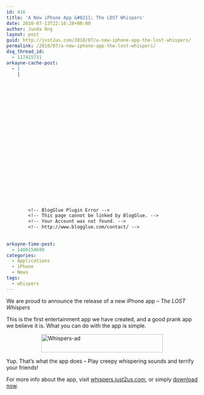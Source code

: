 ```yaml
---
id: 416
title: 'A New iPhone App &#8211; The LOST Whispers'
date: 2010-07-13T22:16:28+00:00
author: Junda Ong
layout: post
guid: http://just2us.com/2010/07/a-new-iphone-app-the-lost-whispers/
permalink: /2010/07/a-new-iphone-app-the-lost-whispers/
dsq_thread_id:
  - 117415731
arkayne-cache-post:
  - |
    |
        
        
        
        
        
        
        
        
        
        
        
        
        
        
        
        
        
        
        
        
        
        
        
        <!-- BlogGlue Plugin Error -->
        <!-- This page cannot be linked by BlogGlue. -->
        <!-- Your Account was not found. -->
        <!-- http://www.blogglue.com/contact/ -->
        
        
arkayne-time-post:
  - 1400154699
categories:
  - Applications
  - iPhone
  - News
tags:
  - whispers
---
```

We are proud to announce the release of a new iPhone app – _The LOST Whispers_

This is the first entertainment app we have created, and a good prank app we believe it is. What you can do with the app is simple.

<a href="http://whispers.just2us.com" onclick="__gaTracker('send', 'event', 'outbound-article', 'http://whispers.just2us.com', '');"><img title="Whispers-ad" style="border-right: 0px; border-top: 0px; display: block; float: none; margin-left: auto; border-left: 0px; margin-right: auto; border-bottom: 0px" height="48" alt="Whispers-ad" src="http://blog.just2us.com/wp-content/uploads/2010/07/Whispersad1.png" width="320" border="0" /></a>

Yup. That’s what the app does – Play creepy whispering sounds and terrify your friends!

For more info about the app, visit <a href="http://whispers.just2us.com" onclick="__gaTracker('send', 'event', 'outbound-article', 'http://whispers.just2us.com', 'whispers.just2us.com');">whispers.just2us.com</a>, or simply <a href="http://itunes.apple.com/app/the-lost-whispers/id377713072?mt=8" onclick="__gaTracker('send', 'event', 'outbound-article', 'http://itunes.apple.com/app/the-lost-whispers/id377713072?mt=8', 'download now');">download now</a>.

<div style="font-size:0px;height:0px;line-height:0px;margin:0;padding:0;clear:both">
</div>